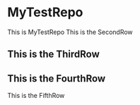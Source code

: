 # MyTestRepo
This is MyTestRepo
This is the SecondRow
## This is the ThirdRow
## This is the FourthRow
This is the FifthRow
